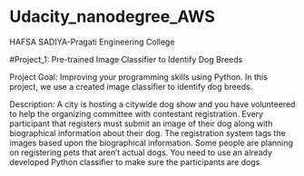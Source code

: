 # Udacity_nanodegree_AWS
HAFSA SADIYA-Pragati Engineering College

#Project_1: Pre-trained Image Classifier to Identify Dog Breeds

Project Goal:
Improving your programming skills using Python.
In this project, we use a created image classifier to identify dog breeds.

Description:
A city is hosting a citywide dog show and you have volunteered to help the organizing committee with contestant registration. Every participant that registers must submit an image of their dog along with biographical information about their dog. The registration system tags the images based upon the biographical information.
Some people are planning on registering pets that aren’t actual dogs.
You need to use an already developed Python classifier to make sure the participants are dogs.

